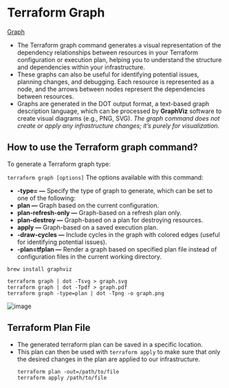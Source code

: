 # Terraform Graph 

[Graph](https://spacelift.io/blog/terraform-graph)

* The Terraform graph command generates a visual representation of the dependency relationships between resources in your Terraform configuration or execution plan, helping you to understand the structure and dependencies within your infrastructure. 
* These graphs can also be useful for identifying potential issues, planning changes, and debugging. Each resource is represented as a node, and the arrows between nodes represent the dependencies between resources.
* Graphs are generated in the DOT output format, a text-based graph description language, which can be processed by **GraphViz** software to create visual diagrams (e.g., PNG, SVG).
*The graph command does not create or apply any infrastructure changes; it’s purely for visualization.*

## How to use the Terraform graph command?

To generate a Terraform graph type:

```terraform graph [options]```
The options available with this command:

* **-type= —**  Specify the type of graph to generate, which can be set to one of the following:
* **plan —**  Graph based on the current configuration.
* **plan-refresh-only —**  Graph-based on a refresh plan only.
* **plan-destroy —**  Graph-based on a plan for destroying resources.
* **apply —**  Graph-based on a saved execution plan.
* **-draw-cycles —**  Include cycles in the graph with colored edges (useful for identifying potential issues).
* **-plan=tfplan —**  Render a graph based on specified plan file instead of configuration files in the current working directory.

```
brew install graphviz
```
```
terraform graph | dot -Tsvg > graph.svg
terraform graph | dot -Tpdf > graph.pdf
terraform graph -type=plan | dot -Tpng -o graph.png
```
![image](https://github.com/begh-azka/terraform_aws/assets/97597065/bf32cd66-3b02-4d1d-835a-09a9d63b46b7)

## Terraform Plan File

* The generated terraform plan can be saved in a specific location.
* This plan can then be used with ```terraform apply``` to make sure that only the desired changes in the plan are applied to our infrastructure.
  ```
  terraform plan -out=/path/to/file
  terraform apply /path/to/file
  ```
